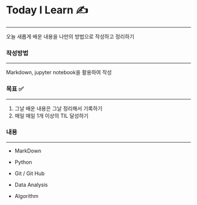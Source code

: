 # Today I Learn ✍️

___

오늘 새롭게 배운 내용을  나만의 방법으로 작성하고 정리하기



### 작성방법

___

Markdown, jupyter notebook을 활용하여 작성



### 목표 ✅

___

1. 그날 배운 내용은 그날 정리해서 기록하기
2. 매일 매일 1개 이상의 TIL 달성하기



### 내용

___

* MarkDown 

* Python

* Git / Git Hub

* Data Analysis

* Algorithm

  
